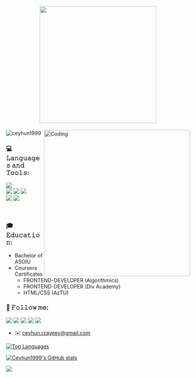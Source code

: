 <h1  align='center'>
  <img src="https://readme-typing-svg.herokuapp.com?font=Courier+New&size=32&duration=4000&color=59A5FE&center=true&vCenter=true&width=600&lines=Hi+there%2C+I'm+Jeyhun+%F0%9F%A4%8D;I'm+FrontEnd+Developer" width="320"> 
</h1>
<img align="right" alt="Coding" width="400" src="https://media.giphy.com/media/qgQUggAC3Pfv687qPC/giphy.gif">

<p align="left"> <img src="https://komarev.com/ghpvc/?username=ceyhun1999&color=59A5FE&style=for-the-badge" alt="ceyhun1999" /> </p>

### 💻 𝙻𝚊𝚗𝚐𝚞𝚊𝚐𝚎𝚜 𝚊𝚗𝚍 𝚃𝚘𝚘𝚕𝚜:
<div>
  <img src="https://img.shields.io/badge/javascript-%23323330.svg?style=for-the-badge&logo=javascript&logoColor=white">
<!--   <img src="https://img.shields.io/badge/react-%23323330.svg?style=for-the-badge&logo=react&logoColor=white"> -->
</div> 
<div>
  <img src="https://img.shields.io/badge/html5-%23323330.svg?style=for-the-badge&logo=html5&logoColor=white">
  <img src="https://img.shields.io/badge/css-%23323330.svg?style=for-the-badge&logo=css3&logoColor=white">
  <img src="https://img.shields.io/badge/bootstrap-%23323330.svg?style=for-the-badge&logo=bootstrap&logoColor=white">
 </div>  
 <div>
  <img src="https://img.shields.io/badge/figma-%23323330.svg?style=for-the-badge&logo=figma&logoColor=white">
  <img src="https://img.shields.io/badge/photopea-%23323330.svg?style=for-the-badge&logo=photopea&logoColor=white">
 </div> 

&nbsp;  
### 🎓 𝙴𝚍𝚞𝚌𝚊𝚝𝚒𝚘𝚗:
  - Bachelor of ASOIU
  - Coursera Certificates
    - FRONTEND-DEVELOPER (Algorithmics)
    - FRONTEND-DEVELOPER (Div Academy)
    - HTML/CSS (AzTU)

### 📱 𝙵𝚘𝚕𝚕𝚘𝚠 𝚖𝚎:
<a href="mailto:ceyhun.rzayeev@gmail.com" target="_blank"><img style="inline" src="https://img.shields.io/badge/Gmail-323330?style=for-the-badge&logo=gmail&logoColor=white"></a>
<a href="https://wa.me/994519993348" target="_blank"><img src="https://img.shields.io/badge/WhatsApp-%23323330?style=for-the-badge&logo=whatsapp&logoColor=white"></a>
<a href="https://t.me/Jeyhun_Rzayev" target="_blank"><img src="https://img.shields.io/badge/Telegram-323330?style=for-the-badge&logo=telegram&logoColor=white"></a>
<a href="https://www.linkedin.com/in/rzayevceyhun/" target="_blank"><img src="https://img.shields.io/badge/linkedin-%23323330.svg?style=for-the-badge&logo=linkedin&logoColor=white"></a> 
<a href="https://www.instagram.com/rzayev__19/" target="_blank"><img src="https://img.shields.io/badge/Instagram-%23323330.svg?style=for-the-badge&logo=Instagram&logoColor=white"></a>
* ✉️ [ceyhun.rzayeev@gmail.com](mailto:ceyhun.rzayeev@gmail.com)


                                                                

<a href="https://github.com/Ceyhun1999" align="left"><img src="https://github-readme-stats.vercel.app/api/top-langs/?username=Ceyhun1999&langs_count=10&title_color=0891b2&text_color=ffffff&icon_color=0891b2&bg_color=1c1917&hide_border=true&locale=en&custom_title=Top%20%Languages" alt="Top Languages" /></a>

<a href="https://github.com/Ceyhun1999"><img src="https://github-readme-stats.vercel.app/api?username=Ceyhun1999&show_icons=true&hide=&count_private=true&title_color=0891b2&text_color=ffffff&icon_color=0891b2&bg_color=1c1917&hide_border=true&show_icons=true" alt="Ceyhun1999's GitHub stats" /></a>

<a href="https://github.com/Ceyhun1999"><img src="https://github-readme-streak-stats.herokuapp.com/?user=Ceyhun1999&stroke=ffffff&background=1c1917&ring=0891b2&fire=0891b2&currStreakNum=ffffff&currStreakLabel=0891b2&sideNums=ffffff&sideLabels=ffffff&dates=ffffff&hide_border=true" /></a>

<!-- <a href="https://github.com/Ceyhun1999"><img src="https://activity-graph.herokuapp.com/graph?username=Ceyhun1999&bg_color=1c1917&color=ffffff&line=0891b2&point=ffffff&area_color=1c1917&area=true&hide_border=true&custom_title=GitHub%20Commits%20Graph" alt="GitHub Commits Graph" /></a>

<img align="center" src="https://github-profile-summary-cards.vercel.app/api/cards/profile-details?username=Ceyhun1999&theme=1c1917" /> -->
